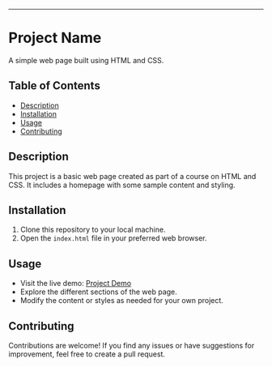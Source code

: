 ---

# Project Name

A simple web page built using HTML and CSS.

## Table of Contents

- [Description](#description)
- [Installation](#installation)
- [Usage](#usage)
- [Contributing](#contributing)

## Description

This project is a basic web page created as part of a course on HTML and CSS. It includes a homepage with some sample content and styling.

## Installation

1. Clone this repository to your local machine.
2. Open the `index.html` file in your preferred web browser.

## Usage

- Visit the live demo: [Project Demo]([https://htmlcsssinglepageproject.netlify.app])
- Explore the different sections of the web page.
- Modify the content or styles as needed for your own project.

## Contributing

Contributions are welcome! If you find any issues or have suggestions for improvement, feel free to create a pull request.



